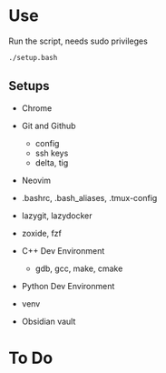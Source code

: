 # Use

Run the script, needs sudo privileges

```BASH
./setup.bash

```

## Setups

- Chrome
- Git and Github
  - config
  - ssh keys
  - delta, tig
- Neovim
- .bashrc, .bash_aliases, .tmux-config
- lazygit, lazydocker
- zoxide, fzf

- C++ Dev Environment

  - gdb, gcc, make, cmake

- Python Dev Environment
- venv

- Obsidian vault

# To Do
